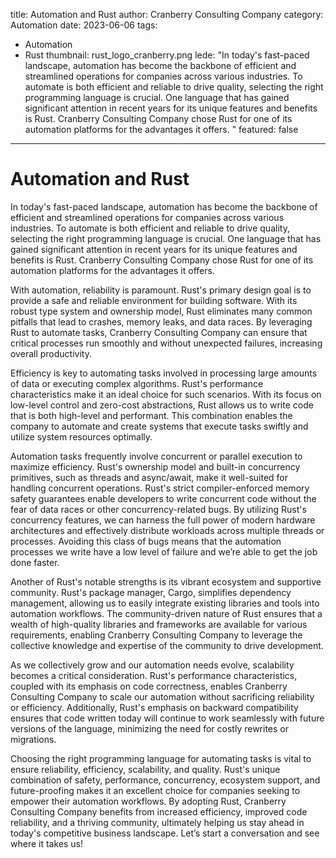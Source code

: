title: Automation and Rust 
author: Cranberry Consulting Company
category: Automation 
date: 2023-06-06 
tags:
- Automation
- Rust
thumbnail: rust_logo_cranberry.png 
lede: "In today's fast-paced landscape, automation has become the backbone of efficient and streamlined operations for companies across various industries. To automate is both efficient and reliable to drive quality, selecting the right programming language is crucial. One language that has gained significant attention in recent years for its unique features and benefits is Rust. Cranberry Consulting Company chose Rust for one of its automation platforms for the advantages it offers. "
featured: false
---

# Automation and Rust

In today's fast-paced landscape, automation has become the backbone of efficient and streamlined operations for companies across various industries. To automate is both efficient and reliable to drive quality, selecting the right programming language is crucial. One language that has gained significant attention in recent years for its unique features and benefits is Rust. Cranberry Consulting Company chose Rust for one of its automation platforms for the advantages it offers. 

With automation, reliability is paramount. Rust's primary design goal is to provide a safe and reliable environment for building software. With its robust type system and ownership model, Rust eliminates many common pitfalls that lead to crashes, memory leaks, and data races. By leveraging Rust to automate tasks, Cranberry Consulting Company can ensure that critical processes run smoothly and without unexpected failures, increasing overall productivity.

Efficiency is key to automating tasks involved in processing large amounts of data or executing complex algorithms. Rust's performance characteristics make it an ideal choice for such scenarios. With its focus on low-level control and zero-cost abstractions, Rust allows us to write code that is both high-level and performant. This combination enables the company to automate and create systems that execute tasks swiftly and utilize system resources optimally.

Automation tasks frequently involve concurrent or parallel execution to maximize efficiency. Rust's ownership model and built-in concurrency primitives, such as threads and async/await, make it well-suited for handling concurrent operations. Rust's strict compiler-enforced memory safety guarantees enable developers to write concurrent code without the fear of data races or other concurrency-related bugs. By utilizing Rust's concurrency features, we can harness the full power of modern hardware architectures and effectively distribute workloads across multiple threads or processes. Avoiding this class of bugs means that the automation processes we write have a low level of failure and we’re able to get the job done faster.

Another of Rust's notable strengths is its vibrant ecosystem and supportive community. Rust's package manager, Cargo, simplifies dependency management, allowing us to easily integrate existing libraries and tools into automation workflows. The community-driven nature of Rust ensures that a wealth of high-quality libraries and frameworks are available for various requirements, enabling Cranberry Consulting Company to leverage the collective knowledge and expertise of the community to drive development.

As we collectively grow and our automation needs evolve, scalability becomes a critical consideration. Rust's performance characteristics, coupled with its emphasis on code correctness, enables Cranberry Consulting Company to scale our automation without sacrificing reliability or efficiency. Additionally, Rust's emphasis on backward compatibility ensures that code written today will continue to work seamlessly with future versions of the language, minimizing the need for costly rewrites or migrations.  

Choosing the right programming language for automating tasks is vital to ensure reliability, efficiency, scalability, and quality. Rust's unique combination of safety, performance, concurrency, ecosystem support, and future-proofing makes it an excellent choice for companies seeking to empower their automation workflows. By adopting Rust, Cranberry Consulting Company benefits from increased efficiency, improved code reliability, and a thriving community, ultimately helping us stay ahead in today's competitive business landscape.  Let’s start a conversation and see where it takes us!
